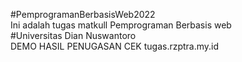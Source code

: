 #PemprogramanBerbasisWeb2022
<br>
Ini adalah tugas matkull Pemprograman Berbasis web
<br>
#Universitas Dian Nuswantoro
<br>
DEMO HASIL PENUGASAN CEK tugas.rzptra.my.id
